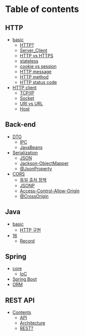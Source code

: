 # Table of contents

## HTTP
* [basic](/http/subject_1.md)
	* [HTTP?](/http/http_basic.md)
	* [Server_Client](/http/server_client.md)
	* [HTTP vs HTTPS](/http/http_vs_https.md)
	* [stateless](/http/stateless.md)
	* [cookie vs session](/http/cookie_session.md)
	* [HTTP message](/http/message.md)
	* [HTTP method](/http/http_method.md)
	* [HTTP status code](/http/http_statuscode.md)
* [HTTP client](/http/subject_2.md)
	* [TCP/IP](/http/tcp_ip.md)
	* [Socket](/http/socket.md)
	* [URI vs URL](/http/uri_vs_url.md)
	* [Host](/http/host.md)

## Back-end
* [DTO](/backend/dto.md)
	* [IPC](/backend/ipc.md)
	* [JavaBeans](/backend/javabeans.md)
* [Serialization](/backend/serialization.md)
	* [JSON]()
	* [Jackson-ObjectMapper]()
	* [@JsonProperty]()
* [CORS]()
	* [동일 출처 정책]()
	* [JSONP]()
	* [Access-Control-Allow-Origin]()
	* [@CrossOrigin]()

## Java
* [basic](/java/subject_1.md)
	* [HTTP 구현](/java/basic.md)
* [16](/java/16/contents.md)
	* [Record](/java/16/record.md)

## Spring
* [core](/spring/overview.md)
	* [IoC](/spring/core/ioc.md)
* [Spring Boot](/spring/springboot/springboot.md)
* [ORM](/spring/orm/orm.md)

## REST API
* [Contents](/rest_api/subject_1.md)
	* [API](/rest_api/api.md)
	* [Architecture](/rest_api/architecture.md)
	* [REST?](/rest_api/rest.md)
